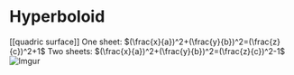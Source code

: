 # Hyperboloid
[[quadric surface]]
One sheet: $(\frac{x}{a})^2+(\frac{y}{b})^2=(\frac{z}{c})^2+1$
Two sheets:  $(\frac{x}{a})^2+(\frac{y}{b})^2=(\frac{z}{c})^2-1$
![Imgur](https://i.imgur.com/8Llo07l.png)
